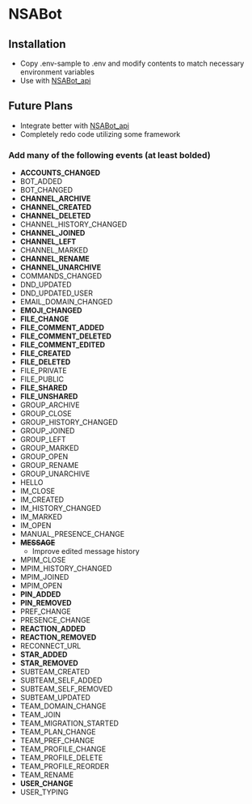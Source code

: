 # NSABot

## Installation
* Copy .env-sample to .env and modify contents to match necessary environment variables
* Use with [NSABot_api](https://github.com/MillerJL/NSABot_api)

## Future Plans
* Integrate better with [NSABot_api](https://github.com/MillerJL/NSABot_api)
* Completely redo code utilizing some framework

### Add many of the following events (at least bolded)
* **ACCOUNTS_CHANGED**
* BOT_ADDED
* BOT_CHANGED
* **CHANNEL_ARCHIVE**
* **CHANNEL_CREATED**
* **CHANNEL_DELETED**
* CHANNEL_HISTORY_CHANGED
* **CHANNEL_JOINED**
* **CHANNEL_LEFT**
* CHANNEL_MARKED
* **CHANNEL_RENAME**
* **CHANNEL_UNARCHIVE**
* COMMANDS_CHANGED
* DND_UPDATED
* DND_UPDATED_USER
* EMAIL_DOMAIN_CHANGED
* **EMOJI_CHANGED**
* **FILE_CHANGE**
* **FILE_COMMENT_ADDED**
* **FILE_COMMENT_DELETED**
* **FILE_COMMENT_EDITED**
* **FILE_CREATED**
* **FILE_DELETED**
* FILE_PRIVATE
* FILE_PUBLIC
* **FILE_SHARED**
* **FILE_UNSHARED**
* GROUP_ARCHIVE
* GROUP_CLOSE
* GROUP_HISTORY_CHANGED
* GROUP_JOINED
* GROUP_LEFT
* GROUP_MARKED
* GROUP_OPEN
* GROUP_RENAME
* GROUP_UNARCHIVE
* HELLO
* IM_CLOSE
* IM_CREATED
* IM_HISTORY_CHANGED
* IM_MARKED
* IM_OPEN
* MANUAL_PRESENCE_CHANGE
* ~~**MESSAGE**~~
  * Improve edited message history
* MPIM_CLOSE
* MPIM_HISTORY_CHANGED
* MPIM_JOINED
* MPIM_OPEN
* **PIN_ADDED**
* **PIN_REMOVED**
* PREF_CHANGE
* PRESENCE_CHANGE
* **REACTION_ADDED**
* **REACTION_REMOVED**
* RECONNECT_URL
* **STAR_ADDED**
* **STAR_REMOVED**
* SUBTEAM_CREATED
* SUBTEAM_SELF_ADDED
* SUBTEAM_SELF_REMOVED
* SUBTEAM_UPDATED
* TEAM_DOMAIN_CHANGE
* TEAM_JOIN
* TEAM_MIGRATION_STARTED
* TEAM_PLAN_CHANGE
* TEAM_PREF_CHANGE
* TEAM_PROFILE_CHANGE
* TEAM_PROFILE_DELETE
* TEAM_PROFILE_REORDER
* TEAM_RENAME
* **USER_CHANGE**
* USER_TYPING
